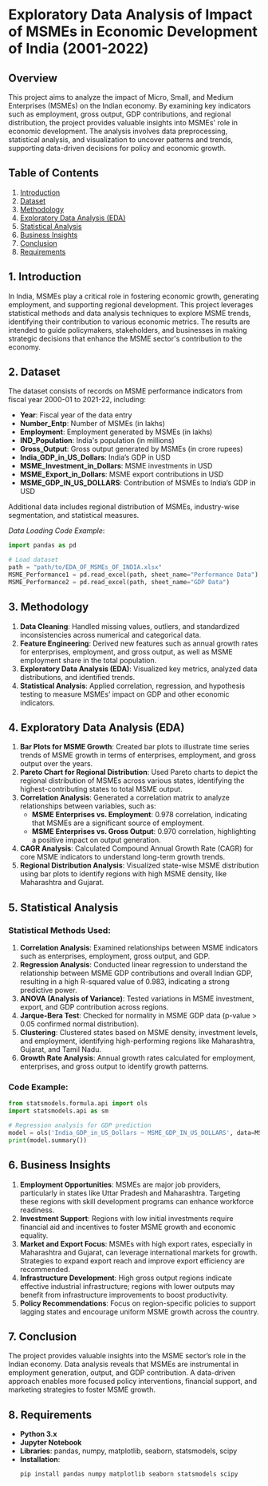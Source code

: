 # Exploratory Data Analysis of Impact of MSMEs in Economic Development of India (2001-2022)

## Overview
This project aims to analyze the impact of Micro, Small, and Medium Enterprises (MSMEs) on the Indian economy. By examining key indicators such as employment, gross output, GDP contributions, and regional distribution, the project provides valuable insights into MSMEs' role in economic development. The analysis involves data preprocessing, statistical analysis, and visualization to uncover patterns and trends, supporting data-driven decisions for policy and economic growth.

## Table of Contents
1. [Introduction]( 1.Introduction)
2. [Dataset](#dataset)
3. [Methodology](#methodology)
4. [Exploratory Data Analysis (EDA)](#exploratory-data-analysis-eda)
5. [Statistical Analysis](#statistical-analysis)
6. [Business Insights](#business-insights)
7. [Conclusion](#conclusion)
8. [Requirements](#requirements)
   
## 1. Introduction
In India, MSMEs play a critical role in fostering economic growth, generating employment, and supporting regional development. This project leverages statistical methods and data analysis techniques to explore MSME trends, identifying their contribution to various economic metrics. The results are intended to guide policymakers, stakeholders, and businesses in making strategic decisions that enhance the MSME sector's contribution to the economy.

## 2. Dataset
The dataset consists of records on MSME performance indicators from fiscal year 2000-01 to 2021-22, including:
- **Year**: Fiscal year of the data entry  
- **Number_Entp**: Number of MSMEs (in lakhs)  
- **Employment**: Employment generated by MSMEs (in lakhs)  
- **IND_Population**: India's population (in millions)  
- **Gross_Output**: Gross output generated by MSMEs (in crore rupees)  
- **India_GDP_in_US_Dollars**: India’s GDP in USD  
- **MSME_Investment_in_Dollars**: MSME investments in USD  
- **MSME_Export_in_Dollars**: MSME export contributions in USD  
- **MSME_GDP_IN_US_DOLLARS**: Contribution of MSMEs to India’s GDP in USD  

Additional data includes regional distribution of MSMEs, industry-wise segmentation, and statistical measures.

*Data Loading Code Example*:
```python
import pandas as pd

# Load dataset
path = "path/to/EDA_OF_MSMEs_OF_INDIA.xlsx"
MSME_Performance1 = pd.read_excel(path, sheet_name="Performance Data")
MSME_Performance2 = pd.read_excel(path, sheet_name="GDP Data")
```

## 3. Methodology
1. **Data Cleaning**: Handled missing values, outliers, and standardized inconsistencies across numerical and categorical data.
2. **Feature Engineering**: Derived new features such as annual growth rates for enterprises, employment, and gross output, as well as MSME employment share in the total population.
3. **Exploratory Data Analysis (EDA)**: Visualized key metrics, analyzed data distributions, and identified trends.
4. **Statistical Analysis**: Applied correlation, regression, and hypothesis testing to measure MSMEs’ impact on GDP and other economic indicators.

## 4. Exploratory Data Analysis (EDA)
1. **Bar Plots for MSME Growth**: Created bar plots to illustrate time series trends of MSME growth in terms of enterprises, employment, and gross output over the years.
2. **Pareto Chart for Regional Distribution**: Used Pareto charts to depict the regional distribution of MSMEs across various states, identifying the highest-contributing states to total MSME output.
3. **Correlation Analysis**: Generated a correlation matrix to analyze relationships between variables, such as:
   - **MSME Enterprises vs. Employment**: 0.978 correlation, indicating that MSMEs are a significant source of employment.
   - **MSME Enterprises vs. Gross Output**: 0.970 correlation, highlighting a positive impact on output generation.
4. **CAGR Analysis**: Calculated Compound Annual Growth Rate (CAGR) for core MSME indicators to understand long-term growth trends.
5. **Regional Distribution Analysis**: Visualized state-wise MSME distribution using bar plots to identify regions with high MSME density, like Maharashtra and Gujarat.

## 5. Statistical Analysis
### Statistical Methods Used:
1. **Correlation Analysis**: Examined relationships between MSME indicators such as enterprises, employment, gross output, and GDP.
2. **Regression Analysis**: Conducted linear regression to understand the relationship between MSME GDP contributions and overall Indian GDP, resulting in a high R-squared value of 0.983, indicating a strong predictive power.
3. **ANOVA (Analysis of Variance)**: Tested variations in MSME investment, export, and GDP contribution across regions.
4. **Jarque-Bera Test**: Checked for normality in MSME GDP data (p-value > 0.05 confirmed normal distribution).
5. **Clustering**: Clustered states based on MSME density, investment levels, and employment, identifying high-performing regions like Maharashtra, Gujarat, and Tamil Nadu.
6. **Growth Rate Analysis**: Annual growth rates calculated for employment, enterprises, and gross output to identify growth patterns.

### Code Example:
```python
from statsmodels.formula.api import ols
import statsmodels.api as sm

# Regression analysis for GDP prediction
model = ols('India_GDP_in_US_Dollars ~ MSME_GDP_IN_US_DOLLARS', data=MSME_Performance2).fit()
print(model.summary())
```

## 6. Business Insights
1. **Employment Opportunities**: MSMEs are major job providers, particularly in states like Uttar Pradesh and Maharashtra. Targeting these regions with skill development programs can enhance workforce readiness.
2. **Investment Support**: Regions with low initial investments require financial aid and incentives to foster MSME growth and economic equality.
3. **Market and Export Focus**: MSMEs with high export rates, especially in Maharashtra and Gujarat, can leverage international markets for growth. Strategies to expand export reach and improve export efficiency are recommended.
4. **Infrastructure Development**: High gross output regions indicate effective industrial infrastructure; regions with lower outputs may benefit from infrastructure improvements to boost productivity.
5. **Policy Recommendations**: Focus on region-specific policies to support lagging states and encourage uniform MSME growth across the country.

## 7. Conclusion
The project provides valuable insights into the MSME sector’s role in the Indian economy. Data analysis reveals that MSMEs are instrumental in employment generation, output, and GDP contribution. A data-driven approach enables more focused policy interventions, financial support, and marketing strategies to foster MSME growth.

## 8. Requirements
- **Python 3.x**
- **Jupyter Notebook**
- **Libraries**: pandas, numpy, matplotlib, seaborn, statsmodels, scipy
- **Installation**:
   ```bash
   pip install pandas numpy matplotlib seaborn statsmodels scipy
   
